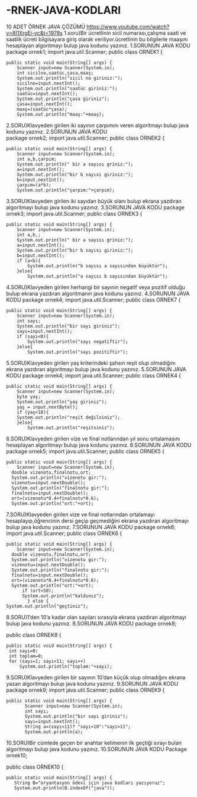 # -RNEK-JAVA-KODLARI
10 ADET ÖRNEK JAVA ÇÖZÜMÜ
https://www.youtube.com/watch?v=8I1XrgEi-vc&t=1978s
1.soru)Bir ücretlinin sicil numarası,çalışma saati ve saatlik ücreti bilgisayara giriş olarak veriliyor.ücretlinin bu bilgilerle maaşını hesaplayan  algoritmayı bulup java kodunu yazınız.                                                                                                                                                         1.SORUNUN JAVA KODU
package ornek1;
import java.util.Scanner;
public class ORNEK1 {

    public static void main(String[] args) {
        Scanner input=new Scanner(System.in);
        int sicilno,saatüc,çasa,maaş;
        System.out.println("sicil no giriniz:");
        sicilno=input.nextInt();
        System.out.println("saatüc giriniz:");
        saatüc=input.nextInt();
        System.out.println("çasa giriniz");
        çasa=input.nextInt();
        maaş=(saatüc*çasa);
        System.out.println("maaş:"+maaş);
2.SORU)Klavyeden girilen iki sayının çarpımını veren algoritmayı bulup java kodunu yazınız.                                                                                  2.SORUNUN JAVA KODU                                                      
package ornek2;
import java.util.Scanner;
public class ORNEK2 {

    public static void main(String[] args) {
        Scanner input=new Scanner(System.in);
        int a,b,çarpım;
        System.out.println(" bir a sayısı griniz:");
        a=input.nextInt();
        System.out.println("bir b sayısı giriniz:");
        b=input.nextInt();
        çarpım=(a*b);
        System.out.println("çarpım:"+çarpım);
3.SORU)Klavyeden girilen iki sayıdan büyük olanı bulup ekrana yazdıran algoritmayı bulup java kodunu yazınız.                                                                3.SORUNUN JAVA KODU
package ornek3;
import java.util.Scanner;
public class ORNEK3 {

    public static void main(String[] args) {
        Scanner input=new Scanner(System.in);
        int a,b,;
        System.out.println(" bir a sayısı griniz:");
        a=input.nextInt();
        System.out.println("bir b sayısı giriniz:");
        b=input.nextInt();
        if (a<b){
            System.out.println("b sayısı a sayısından büyüktür");
        }else{
            System.out.println("a sayısı b sayısından büyüktür");
4.SORU)Klavyeden girilen herhangi bir sayının negatif veya pozitif olduğu bulup ekrana yazdıran algoritmanın java kodunu yazınız.                                         4.SORUNUN JAVA KODU
package ornek4;
import java.util.Scanner;
public class ORNEK7 {

    public static void main(String[] args) {
        Scanner input=new Scanner(System.in);
        int sayı;
        System.out.println("bir sayı giriniz");
        sayı=input.nextInt();
        if (sayı<0){
            System.out.println("sayı negatiftir");
        }else{
            System.out.println("sayı pozitiftir");
5.SORU)Klavyeden girilen yaş kriterindeki şahsın reşit olup olmadığını ekrana yazdıran algoritmayı bulup java kodunu yazınız.                                           5.SORUNUN JAVA KODU
package ornek4;
import java.util.Scanner;
public class ORNEK4 {

    public static void main(String[] args) {
        Scanner input=new Scanner(System.in);
        byte yaş;
        System.out.println("yaş giriniz");
        yaş = input.nextByte();
        if (yaş<18){
        System.out.println("reşit değilsiniz");
        }else{
            System.out.println("reşitsiniz");
6.SORU)Klavyeden girilen vize ve final notlarından yıl sonu ortalamasını hesaplayan algoritmayı bulup java kodunu yazınız.                                               6.SORUNUN JAVA KODU
         package ornek5;
import java.util.Scanner;
public class ORNEK5 {

    public static void main(String[] args) {
        Scanner input=new Scanner(System.in);
      double vizenotu,finalnotu,ort;
      System.out.println("vizenotu gir:");
      vizenotu=input.nextDouble();
      System.out.println("finalnotu gir:");
      finalnotu=input.nextDouble();
      ort=(vizenotu*0.4+finalnotu*0.6);
      System.out.println("ort:"+ort);
7.SORU)Klavyeden girilen vize ve final notlarından ortalamayı hesaplayıp,öğrencinin dersi geçip geçmediğini ekrana yazdıran algoritmayı bulup java kodunu yazınız.             7.SORUNUN JAVA KODU
package ornek6;
import java.util.Scanner;
public class ORNEK6 {

    public static void main(String[] args) {
        Scanner input=new Scanner(System.in);
      double vizenotu,finalnotu,ort;
      System.out.println("vizenotu gir:");
      vizenotu=input.nextDouble();
      System.out.println("finalnotu gir:");
      finalnotu=input.nextDouble();
      ort=(vizenotu*0.4+finalnotu*0.6);
      System.out.println("ort:"+ort);
          if (ort<50);
          System.out.println("kaldınız");
            } else {
    System.out.println("geçtiniz");
8.SORU)1’den 10’a kadar olan sayıları sırasıyla ekrana yazdıran algoritmayı bulup java kodunu yazınız.                                                                 8.SORUNUN JAVA KODU
package ornek8;

public class ORNEK8 {

    public static void main(String[] args) {
     int sayı=0;
     int toplam=0;
     for (sayı=1; sayı<11; sayı++)
         System.out.println("toplam:"+sayı);
9.SORU)Klavyeden girilen bir sayının 10’dan küçük olup olmadığını ekrana yazan algoritmayı bulup java kodunu yazınız.                                                   9.SORUNUN JAVA KODU
package ornek9;
import java.util.Scanner;
public class ORNEK9 {

    public static void main(String[] args) {
           Scanner input=new Scanner(System.in);
           int sayı;
           System.out.println("bir sayı giriniz");
           sayı=input.nextInt();
           String a=(sayı<11)? "sayı<10":"sayı>11";
           System.out.println(a);
10.SORU)Bir cümlede geçen bir anahtar kelimenin ilk geçtiği sırayı bulan algoritmayı bulup java kodunu yazınız.                                                                10.SORUNUN JAVA KODU
Package ornek10;

public class ORNEK10 {

    public static void main(String[] args) {
       String B="oryantasyon ödevi için java kodları yazıyoruz";
       System.out.println(B.indexOf("java"));
